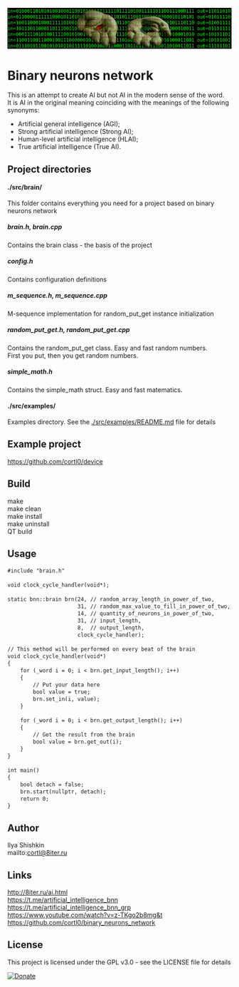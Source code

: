 ![](img.png)
# Binary neurons network
This is an attempt to create AI but not AI in the modern sense of the word.  
It is AI in the original meaning coinciding with the meanings of the following synonyms:  
- Artificial general intelligence (AGI);  
- Strong artificial intelligence (Strong AI);  
- Human-level artificial intelligence (HLAI);  
- True artificial intelligence (True AI).

## Project directories

#### ./src/brain/
This folder contains everything you need for a project based on binary neurons network

##### brain.h, brain.cpp
Contains the brain class - the basis of the project

##### config.h
Contains configuration definitions

##### m_sequence.h, m_sequence.cpp  
M-sequence implementation for random_put_get instance initialization

##### random_put_get.h, random_put_get.cpp  
Contains the random_put_get class. Easy and fast random numbers.  
First you put, then you get random numbers.

##### simple_math.h
Contains the simple_math struct. Easy and fast matematics.

#### ./src/examples/
Examples directory. See the [./src/examples/README.md](../master/src/examples/) file for details

## Example project
https://github.com/cortl0/device

## Build
make  
make clean  
make install  
make uninstall  
QT build

## Usage
```
#include "brain.h"

void clock_cycle_handler(void*);

static bnn::brain brn(24, // random_array_length_in_power_of_two,
                      31, // random_max_value_to_fill_in_power_of_two,
                      14, // quantity_of_neurons_in_power_of_two,
                      31, // input_length,
                      8,  // output_length,
                      clock_cycle_handler);

// This method will be performed on every beat of the brain
void clock_cycle_handler(void*)
{
    for (_word i = 0; i < brn.get_input_length(); i++)
    {
        // Put your data here
        bool value = true;
        brn.set_in(i, value);
    }

    for (_word i = 0; i < brn.get_output_length(); i++)
    {
        // Get the result from the brain
        bool value = brn.get_out(i);
    }
}

int main()
{
    bool detach = false;
    brn.start(nullptr, detach);
    return 0;
}
```

## Author
Ilya Shishkin  
mailto:cortl@8iter.ru

## Links
http://8iter.ru/ai.html  
https://t.me/artificial_intelligence_bnn  
https://t.me/artificial_intelligence_bnn_grp  
https://www.youtube.com/watch?v=z-TKgo2b8mg&t  
https://github.com/cortl0/binary_neurons_network

## License
This project is licensed under the GPL v3.0 - see the LICENSE file for details

[![Donate](https://img.shields.io/badge/Donate-PayPal-green.svg)](https://www.paypal.com/cgi-bin/webscr?cmd=_s-xclick&hosted_button_id=DPXPWAL9BQD8Q)
